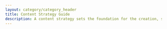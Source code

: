 ```yaml
---
layout: category/category_header
title: Content Strategy Guide
description: A content strategy sets the foundation for the creation, structure and governance of content. You should apply a content strategy when building new services, doing content redesigns or for big changes such as Machinery of Government updates.
---
```

